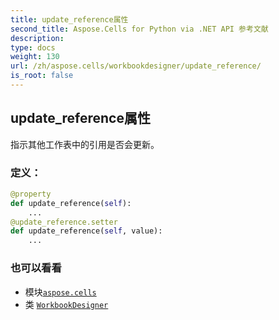 ```yaml
---
title: update_reference属性
second_title: Aspose.Cells for Python via .NET API 参考文献
description:
type: docs
weight: 130
url: /zh/aspose.cells/workbookdesigner/update_reference/
is_root: false
---
```

## update_reference属性

指示其他工作表中的引用是否会更新。
### 定义：
```python
@property
def update_reference(self):
    ...
@update_reference.setter
def update_reference(self, value):
    ...
```

### 也可以看看
* 模块[`aspose.cells`](../../)
* 类 [`WorkbookDesigner`](/cells/python-net/zh/aspose.cells/workbookdesigner)
